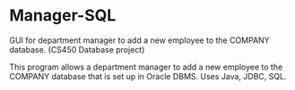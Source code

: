 # Manager-SQL
GUI for department manager to add a new employee to the COMPANY database. (CS450 Database project)

This program allows  a department manager to add a new employee to the COMPANY database that is set up in Oracle DBMS. 
Uses Java, JDBC, SQL.
